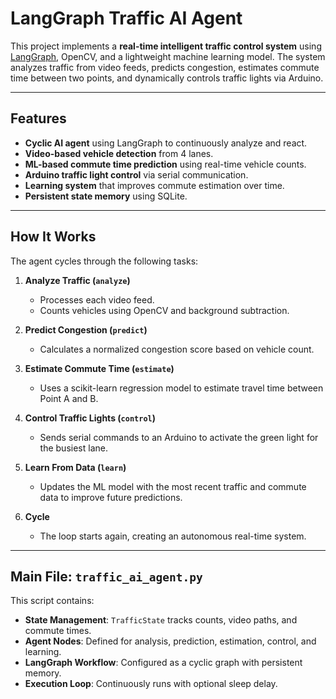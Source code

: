 #  LangGraph Traffic AI Agent

This project implements a **real-time intelligent traffic control system** using [LangGraph](https://github.com/langchain-ai/langgraph), OpenCV, and a lightweight machine learning model. The system analyzes traffic from video feeds, predicts congestion, estimates commute time between two points, and dynamically controls traffic lights via Arduino.

---

##  Features

- **Cyclic AI agent** using LangGraph to continuously analyze and react.
- **Video-based vehicle detection** from 4 lanes.
- **ML-based commute time prediction** using real-time vehicle counts.
- **Arduino traffic light control** via serial communication.
- **Learning system** that improves commute estimation over time.
- **Persistent state memory** using SQLite.

---

## How It Works

The agent cycles through the following tasks:

1. **Analyze Traffic (`analyze`)**
   - Processes each video feed.
   - Counts vehicles using OpenCV and background subtraction.

2. **Predict Congestion (`predict`)**
   - Calculates a normalized congestion score based on vehicle count.

3. **Estimate Commute Time (`estimate`)**
   - Uses a scikit-learn regression model to estimate travel time between Point A and B.

4. **Control Traffic Lights (`control`)**
   - Sends serial commands to an Arduino to activate the green light for the busiest lane.

5. **Learn From Data (`learn`)**
   - Updates the ML model with the most recent traffic and commute data to improve future predictions.

6. **Cycle**
   - The loop starts again, creating an autonomous real-time system.

---

## Main File: `traffic_ai_agent.py`

This script contains:

- **State Management**: `TrafficState` tracks counts, video paths, and commute times.
- **Agent Nodes**: Defined for analysis, prediction, estimation, control, and learning.
- **LangGraph Workflow**: Configured as a cyclic graph with persistent memory.
- **Execution Loop**: Continuously runs with optional sleep delay.
